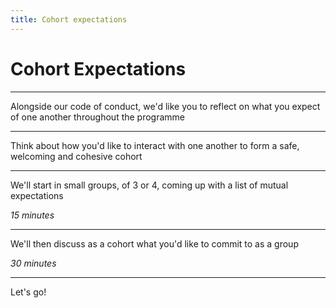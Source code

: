 ```yaml
---
title: Cohort expectations
---
```


# Cohort Expectations

---

Alongside our code of conduct, we'd like you to reflect on what you expect of one another throughout the programme

---

Think about how you'd like to interact with one another to form a safe, welcoming and cohesive cohort

---

We'll start in small groups, of 3 or 4, coming up with a list of mutual expectations

_15 minutes_

---

We'll then discuss as a cohort what you'd like to commit to as a group

_30 minutes_

---

Let's go!
